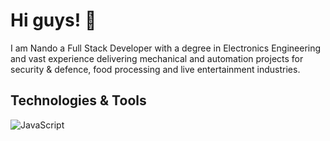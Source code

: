 # Hi guys! 👋

I am Nando a Full Stack Developer with a degree in Electronics Engineering and vast experience delivering mechanical and automation projects for security & defence, food processing and live entertainment industries.

## Technologies & Tools

![JavaScript](https://img.shields.io/badge/JavaScript-282C34?logo=javascript&logoColor=F7DF1E&style=plastic)

<!--
**Nando-C/Nando-C** is a ✨ _special_ ✨ repository because its `README.md` (this file) appears on your GitHub profile.

Here are some ideas to get you started:

- 🔭 I’m currently working on ...
- 🌱 I’m currently learning ...
- 👯 I’m looking to collaborate on ...
- 🤔 I’m looking for help with ...
- 💬 Ask me about ...
- 📫 How to reach me: ...
- 😄 Pronouns: ...
- ⚡ Fun fact: ...
-->
